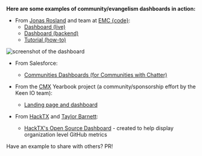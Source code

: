 **Here are some examples of community/evangelism dashboards in action:**

* From [Jonas Rosland](http://github.com/jonasrosland) and team at [EMC {code}](http://emccode.github.io/): 
  * [Dashboard (live)](http://dashboard.emccode.com/sample)
  * [Dashboard (backend)](http://dashboard.emccode.com/analytics)
  * [Tutorial (how-to)](http://purevirtual.eu/2015/02/09/creating-a-community-and-social-media-dashboard-using-dashing-and-keen-io/)

![screenshot of the dashboard](https://s3-us-west-1.amazonaws.com/tf-community-graphics/emc+code+dashing+dashboard)

* From Salesforce: 
  * [Communities Dashboards (for Communities with Chatter)](https://appexchange.salesforce.com/listingDetail?listingId=a0N3000000B5XHsEAN)

* From the [CMX](http://cmxsummit.com/) Yearbook project (a community/sponsorship effort by the Keen IO team):
  * [Landing page and dashboard](http://dashboards.community/)

* From [HackTX](http://hacktx.com/) and [Taylor Barnett](https://twitter.com/taylor_atx):
  * [HackTX's Open Source Dashboard](https://bit.ly/hacktxkeen) - created to help display organization level GitHub metrics

Have an example to share with others? PR! 



